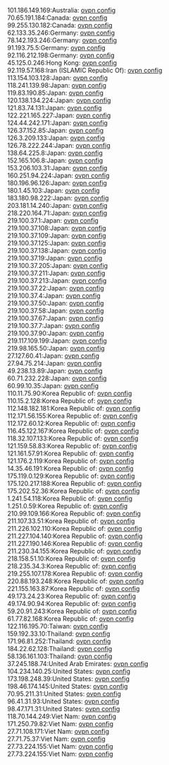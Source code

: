 101.186.149.169:Australia: [ovpn config](vpn/101_186_149_169.ovpn)  
70.65.191.184:Canada: [ovpn config](vpn/70_65_191_184.ovpn)  
99.255.130.182:Canada: [ovpn config](vpn/99_255_130_182.ovpn)  
62.133.35.246:Germany: [ovpn config](vpn/62_133_35_246.ovpn)  
78.142.193.246:Germany: [ovpn config](vpn/78_142_193_246.ovpn)  
91.193.75.5:Germany: [ovpn config](vpn/91_193_75_5.ovpn)  
92.116.212.198:Germany: [ovpn config](vpn/92_116_212_198.ovpn)  
45.125.0.246:Hong Kong: [ovpn config](vpn/45_125_0_246.ovpn)  
92.119.57.168:Iran (ISLAMIC Republic Of): [ovpn config](vpn/92_119_57_168.ovpn)  
113.154.103.128:Japan: [ovpn config](vpn/113_154_103_128.ovpn)  
118.241.139.98:Japan: [ovpn config](vpn/118_241_139_98.ovpn)  
119.83.190.85:Japan: [ovpn config](vpn/119_83_190_85.ovpn)  
120.138.134.224:Japan: [ovpn config](vpn/120_138_134_224.ovpn)  
121.83.74.131:Japan: [ovpn config](vpn/121_83_74_131.ovpn)  
122.221.165.227:Japan: [ovpn config](vpn/122_221_165_227.ovpn)  
124.44.242.171:Japan: [ovpn config](vpn/124_44_242_171.ovpn)  
126.37.152.85:Japan: [ovpn config](vpn/126_37_152_85.ovpn)  
126.3.209.133:Japan: [ovpn config](vpn/126_3_209_133.ovpn)  
126.78.222.244:Japan: [ovpn config](vpn/126_78_222_244.ovpn)  
138.64.225.8:Japan: [ovpn config](vpn/138_64_225_8.ovpn)  
152.165.106.8:Japan: [ovpn config](vpn/152_165_106_8.ovpn)  
153.206.103.31:Japan: [ovpn config](vpn/153_206_103_31.ovpn)  
160.251.94.224:Japan: [ovpn config](vpn/160_251_94_224.ovpn)  
180.196.96.126:Japan: [ovpn config](vpn/180_196_96_126.ovpn)  
180.1.45.103:Japan: [ovpn config](vpn/180_1_45_103.ovpn)  
183.180.98.222:Japan: [ovpn config](vpn/183_180_98_222.ovpn)  
203.181.14.240:Japan: [ovpn config](vpn/203_181_14_240.ovpn)  
218.220.164.71:Japan: [ovpn config](vpn/218_220_164_71.ovpn)  
219.100.37.1:Japan: [ovpn config](vpn/219_100_37_1.ovpn)  
219.100.37.108:Japan: [ovpn config](vpn/219_100_37_108.ovpn)  
219.100.37.109:Japan: [ovpn config](vpn/219_100_37_109.ovpn)  
219.100.37.125:Japan: [ovpn config](vpn/219_100_37_125.ovpn)  
219.100.37.138:Japan: [ovpn config](vpn/219_100_37_138.ovpn)  
219.100.37.19:Japan: [ovpn config](vpn/219_100_37_19.ovpn)  
219.100.37.205:Japan: [ovpn config](vpn/219_100_37_205.ovpn)  
219.100.37.211:Japan: [ovpn config](vpn/219_100_37_211.ovpn)  
219.100.37.213:Japan: [ovpn config](vpn/219_100_37_213.ovpn)  
219.100.37.22:Japan: [ovpn config](vpn/219_100_37_22.ovpn)  
219.100.37.4:Japan: [ovpn config](vpn/219_100_37_4.ovpn)  
219.100.37.50:Japan: [ovpn config](vpn/219_100_37_50.ovpn)  
219.100.37.58:Japan: [ovpn config](vpn/219_100_37_58.ovpn)  
219.100.37.67:Japan: [ovpn config](vpn/219_100_37_67.ovpn)  
219.100.37.7:Japan: [ovpn config](vpn/219_100_37_7.ovpn)  
219.100.37.90:Japan: [ovpn config](vpn/219_100_37_90.ovpn)  
219.117.109.199:Japan: [ovpn config](vpn/219_117_109_199.ovpn)  
219.98.165.50:Japan: [ovpn config](vpn/219_98_165_50.ovpn)  
27.127.60.41:Japan: [ovpn config](vpn/27_127_60_41.ovpn)  
27.94.75.214:Japan: [ovpn config](vpn/27_94_75_214.ovpn)  
49.238.13.89:Japan: [ovpn config](vpn/49_238_13_89.ovpn)  
60.71.232.228:Japan: [ovpn config](vpn/60_71_232_228.ovpn)  
60.99.10.35:Japan: [ovpn config](vpn/60_99_10_35.ovpn)  
110.11.75.90:Korea Republic of: [ovpn config](vpn/110_11_75_90.ovpn)  
110.15.2.128:Korea Republic of: [ovpn config](vpn/110_15_2_128.ovpn)  
112.148.182.181:Korea Republic of: [ovpn config](vpn/112_148_182_181.ovpn)  
112.171.56.155:Korea Republic of: [ovpn config](vpn/112_171_56_155.ovpn)  
112.172.60.12:Korea Republic of: [ovpn config](vpn/112_172_60_12.ovpn)  
116.45.122.167:Korea Republic of: [ovpn config](vpn/116_45_122_167.ovpn)  
118.32.107.133:Korea Republic of: [ovpn config](vpn/118_32_107_133.ovpn)  
121.159.58.83:Korea Republic of: [ovpn config](vpn/121_159_58_83.ovpn)  
121.161.57.91:Korea Republic of: [ovpn config](vpn/121_161_57_91.ovpn)  
121.176.2.119:Korea Republic of: [ovpn config](vpn/121_176_2_119.ovpn)  
14.35.46.191:Korea Republic of: [ovpn config](vpn/14_35_46_191.ovpn)  
175.119.0.129:Korea Republic of: [ovpn config](vpn/175_119_0_129.ovpn)  
175.120.217.188:Korea Republic of: [ovpn config](vpn/175_120_217_188.ovpn)  
175.202.52.36:Korea Republic of: [ovpn config](vpn/175_202_52_36.ovpn)  
1.241.54.118:Korea Republic of: [ovpn config](vpn/1_241_54_118.ovpn)  
1.251.0.59:Korea Republic of: [ovpn config](vpn/1_251_0_59.ovpn)  
210.99.109.166:Korea Republic of: [ovpn config](vpn/210_99_109_166.ovpn)  
211.107.33.51:Korea Republic of: [ovpn config](vpn/211_107_33_51.ovpn)  
211.226.102.110:Korea Republic of: [ovpn config](vpn/211_226_102_110.ovpn)  
211.227.104.140:Korea Republic of: [ovpn config](vpn/211_227_104_140.ovpn)  
211.227.190.146:Korea Republic of: [ovpn config](vpn/211_227_190_146.ovpn)  
211.230.34.155:Korea Republic of: [ovpn config](vpn/211_230_34_155.ovpn)  
218.158.51.10:Korea Republic of: [ovpn config](vpn/218_158_51_10.ovpn)  
218.235.34.3:Korea Republic of: [ovpn config](vpn/218_235_34_3.ovpn)  
219.255.107.178:Korea Republic of: [ovpn config](vpn/219_255_107_178.ovpn)  
220.88.193.248:Korea Republic of: [ovpn config](vpn/220_88_193_248.ovpn)  
221.155.163.87:Korea Republic of: [ovpn config](vpn/221_155_163_87.ovpn)  
49.173.24.23:Korea Republic of: [ovpn config](vpn/49_173_24_23.ovpn)  
49.174.90.94:Korea Republic of: [ovpn config](vpn/49_174_90_94.ovpn)  
59.20.91.243:Korea Republic of: [ovpn config](vpn/59_20_91_243.ovpn)  
61.77.82.168:Korea Republic of: [ovpn config](vpn/61_77_82_168.ovpn)  
122.116.195.70:Taiwan: [ovpn config](vpn/122_116_195_70.ovpn)  
159.192.33.10:Thailand: [ovpn config](vpn/159_192_33_10.ovpn)  
171.96.81.252:Thailand: [ovpn config](vpn/171_96_81_252.ovpn)  
184.22.62.128:Thailand: [ovpn config](vpn/184_22_62_128.ovpn)  
58.136.161.103:Thailand: [ovpn config](vpn/58_136_161_103.ovpn)  
37.245.188.74:United Arab Emirates: [ovpn config](vpn/37_245_188_74.ovpn)  
104.234.140.25:United States: [ovpn config](vpn/104_234_140_25.ovpn)  
173.198.248.39:United States: [ovpn config](vpn/173_198_248_39.ovpn)  
198.46.174.145:United States: [ovpn config](vpn/198_46_174_145.ovpn)  
70.95.211.31:United States: [ovpn config](vpn/70_95_211_31.ovpn)  
96.41.31.93:United States: [ovpn config](vpn/96_41_31_93.ovpn)  
98.47.171.31:United States: [ovpn config](vpn/98_47_171_31.ovpn)  
118.70.144.249:Viet Nam: [ovpn config](vpn/118_70_144_249.ovpn)  
171.250.79.82:Viet Nam: [ovpn config](vpn/171_250_79_82.ovpn)  
27.71.108.171:Viet Nam: [ovpn config](vpn/27_71_108_171.ovpn)  
27.71.75.37:Viet Nam: [ovpn config](vpn/27_71_75_37.ovpn)  
27.73.224.155:Viet Nam: [ovpn config](vpn/27_73_224_155.ovpn)  
27.73.224.155:Viet Nam: [ovpn config](vpn/27_73_224_155.ovpn)  

